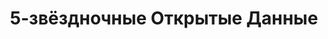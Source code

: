 ---
layout: default
redirect_from: /
lang: ru
title: 5-звёздночные Открытые Данные
description: Информация о 5-звёздночном плане по открытых данным Тима Бернерса-Ли
nav:
  page-top: 5 &#x2605; Открытые Данные
  by-example: Примеры
  costs-benefits: Преимущества &amp; Недостатки
  see-also: Дополнительно
  languages: Languages
---